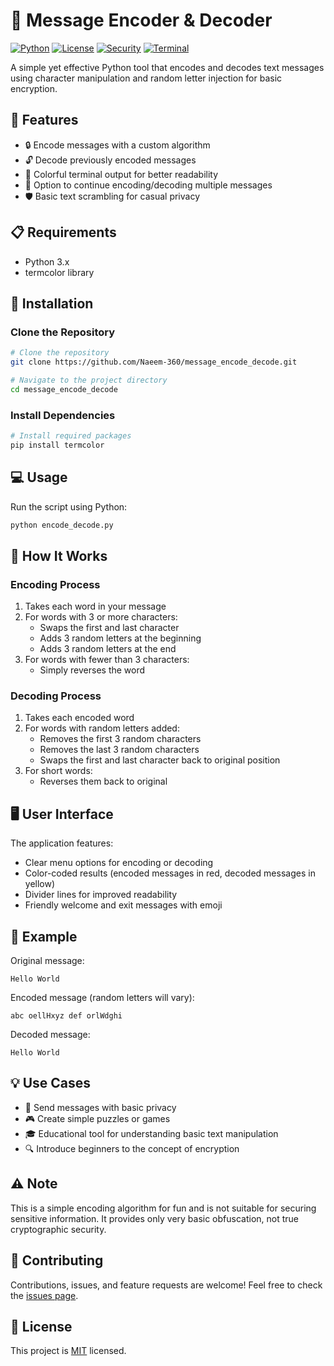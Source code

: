 # 🔐 Message Encoder & Decoder

[![Python](https://img.shields.io/badge/Python-3.x-blue.svg)](https://www.python.org/downloads/)
[![License](https://img.shields.io/badge/License-MIT-green.svg)](https://opensource.org/licenses/MIT)
[![Security](https://img.shields.io/badge/Feature-Text%20Encryption-red.svg)](https://github.com/Naeem-360/message_encode_decode)
[![Terminal](https://img.shields.io/badge/Interface-Colorful%20Terminal-purple.svg)](https://pypi.org/project/termcolor/)

A simple yet effective Python tool that encodes and decodes text messages using character manipulation and random letter injection for basic encryption.

## 🌟 Features

- 🔒 Encode messages with a custom algorithm 
- 🔓 Decode previously encoded messages
- 🎨 Colorful terminal output for better readability
- 🔄 Option to continue encoding/decoding multiple messages
- 🛡️ Basic text scrambling for casual privacy

## 📋 Requirements

- Python 3.x
- termcolor library

## 🚀 Installation

### Clone the Repository

```bash
# Clone the repository
git clone https://github.com/Naeem-360/message_encode_decode.git

# Navigate to the project directory
cd message_encode_decode
```

### Install Dependencies

```bash
# Install required packages
pip install termcolor
```

## 💻 Usage

Run the script using Python:

```bash
python encode_decode.py
```

## 🔐 How It Works

### Encoding Process

1. Takes each word in your message
2. For words with 3 or more characters:
   - Swaps the first and last character
   - Adds 3 random letters at the beginning
   - Adds 3 random letters at the end
3. For words with fewer than 3 characters:
   - Simply reverses the word

### Decoding Process

1. Takes each encoded word
2. For words with random letters added:
   - Removes the first 3 random characters
   - Removes the last 3 random characters
   - Swaps the first and last character back to original position
3. For short words:
   - Reverses them back to original

## 🖥️ User Interface

The application features:
- Clear menu options for encoding or decoding
- Color-coded results (encoded messages in red, decoded messages in yellow)
- Divider lines for improved readability
- Friendly welcome and exit messages with emoji

## 📝 Example

Original message:
```
Hello World
```

Encoded message (random letters will vary):
```
abc oellHxyz def orlWdghi
```

Decoded message:
```
Hello World
```

## 💡 Use Cases

- 📱 Send messages with basic privacy
- 🎮 Create simple puzzles or games
- 🎓 Educational tool for understanding basic text manipulation
- 🔍 Introduce beginners to the concept of encryption

## ⚠️ Note

This is a simple encoding algorithm for fun and is not suitable for securing sensitive information. It provides only very basic obfuscation, not true cryptographic security.

## 🤝 Contributing

Contributions, issues, and feature requests are welcome! Feel free to check the [issues page](https://github.com/Naeem-360/message_encode_decode/issues).

## 📜 License

This project is [MIT](https://opensource.org/licenses/MIT) licensed.
